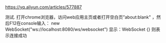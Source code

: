 https://yq.aliyun.com/articles/577887

测试. 打开chrome浏览器，访问web应用主页或者打开空白页”about:blank" ，然后F12在console输入：
new WebSocket("ws://localhost:8080/ws/websocket")
显示：WebSocket {} 则表示连接成功